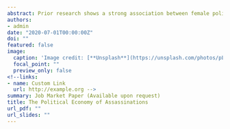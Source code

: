 ```yaml
---
abstract: Prior research shows a strong association between female politicians and the adoption of policies that support women’s interests. However, such evi- dence rests too heavily on observational data, as well as natural experiments that we should not necessarily generalize to broader electoral contexts. This paper examines the hypothesis that female politicians increase the provi- sion of public goods to women’s constituencies. It also tests whether female politicians lead more women to seek office in subsequent elections. Inves- tigating close elections between male and female candidates in Brazilian municipalities, I find that the election of female mayors in competitive elec- tions has no causal effect on the provision of public goods (policy) or the number of female candidacies (politics). This evidence contrasts with ev- idence from India, suggesting the need for more research to uncover the mechanisms underlying the policy preferences of female politicians and as- sociated consequences for women in the spheres of public good provision and women’s political participation.
authors:
- admin
date: "2020-07-01T00:00:00Z"
doi: ""
featured: false
image:
  caption: 'Image credit: [**Unsplash**](https://unsplash.com/photos/pLCdAaMFLTE)'
  focal_point: ""
  preview_only: false
<!--links:
- name: Custom Link
  url: http://example.org -->
summary: Job Market Paper (Available upon request)
title: The Political Economy of Assassinations
url_pdf: ""
url_slides: ""
---
```



